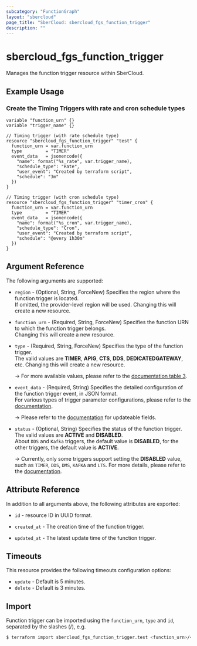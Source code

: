 ```yaml
---
subcategory: "FunctionGraph"
layout: "sbercloud"
page_title: "SberCloud: sbercloud_fgs_function_trigger"
description: ""
---
```


# sbercloud_fgs_function_trigger

Manages the function trigger resource within SberCloud.

## Example Usage

### Create the Timing Triggers with rate and cron schedule types

```hcl
variable "function_urn" {}
variable "trigger_name" {}

// Timing trigger (with rate schedule type)
resource "sbercloud_fgs_function_trigger" "test" {
  function_urn = var.function_urn
  type         = "TIMER"
  event_data   = jsonencode({
    "name": format("%s_rate", var.trigger_name),
    "schedule_type": "Rate",
    "user_event": "Created by terraform script",
    "schedule": "3m"
  })
}

// Timing trigger (with cron schedule type)
resource "sbercloud_fgs_function_trigger" "timer_cron" {
  function_urn = var.function_urn
  type         = "TIMER"
  event_data   = jsonencode({
    "name": format("%s_cron", var.trigger_name),
    "schedule_type": "Cron",
    "user_event": "Created by terraform script",
    "schedule": "@every 1h30m"
  })
}
```

## Argument Reference

The following arguments are supported:

* `region` - (Optional, String, ForceNew) Specifies the region where the function trigger is located.  
  If omitted, the provider-level region will be used. Changing this will create a new resource.

* `function_urn` - (Required, String, ForceNew) Specifies the function URN to which the function trigger belongs.  
  Changing this will create a new resource.

* `type` - (Required, String, ForceNew) Specifies the type of the function trigger.  
  The valid values are **TIMER**, **APIG**, **CTS**, **DDS**, **DEDICATEDGATEWAY**, etc.
  Changing this will create a new resource.

  -> For more available values, please refer to the [documentation table 3](https://support.sbercloud.com/intl/en-us/api-functiongraph/functiongraph_06_0122.html#section2).

* `event_data` - (Required, String) Specifies the detailed configuration of the function trigger event, in JSON
  format.  
  For various types of trigger parameter configurations, please refer to the
  [documentation](https://support.sbercloud.com/intl/en-us/api-functiongraph/functiongraph_06_0122.html#functiongraph_06_0122__request_TriggerEventDataRequestBody).

  -> Please refer to the [documentation](https://support.sbercloud.com/intl/en-us/api-functiongraph/functiongraph_06_0124.html#functiongraph_06_0124__request_UpdateriggerEventData)
     for updateable fields.

* `status` - (Optional, String) Specifies the status of the function trigger.  
  The valid values are **ACTIVE** and **DISABLED**.  
  About `DDS` and `Kafka` triggers, the default value is **DISABLED**, for the other triggers, the default value is
  **ACTIVE**.

  -> Currently, only some triggers support setting the **DISABLED** value, such as `TIMER`, `DDS`, `DMS`, `KAFKA` and
     `LTS`. For more details, please refer to the [documentation](https://support.sbercloud.com/intl/en-us/api-functiongraph/functiongraph_06_0122.html).

## Attribute Reference

In addition to all arguments above, the following attributes are exported:

* `id` - resource ID in UUID format.

* `created_at` - The creation time of the function trigger.

* `updated_at` - The latest update time of the function trigger.

## Timeouts

This resource provides the following timeouts configuration options:

* `update` - Default is 5 minutes.
* `delete` - Default is 3 minutes.

## Import

Function trigger can be imported using the `function_urn`, `type` and `id`, separated by the slashes (/), e.g.

```bash
$ terraform import sbercloud_fgs_function_trigger.test <function_urn>/<type>/<id>
```

